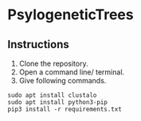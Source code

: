 # PsylogeneticTrees
## Instructions
1. Clone the repository.
2. Open a command line/ terminal.
3. Give following commands.

```
sudo apt install clustalo
sudo apt install python3-pip
pip3 install -r requirements.txt
```